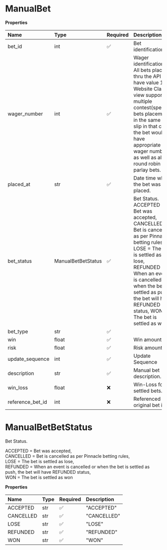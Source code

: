 # ManualBet

**Properties**

| Name             | Type               | Required | Description                                                                                                                                                                                                                                                                          |
| :--------------- | :----------------- | :------- | :----------------------------------------------------------------------------------------------------------------------------------------------------------------------------------------------------------------------------------------------------------------------------------- |
| bet_id           | int                | ✅       | Bet identification                                                                                                                                                                                                                                                                   |
| wager_number     | int                | ✅       | Wager identification. All bets placed thru the API will have value 1. Website Classic view supports multiple contest(special) bets placement in the same bet slip in that case the bet would have appropriate wager number, as well as all round robin parlay bets.                  |
| placed_at        | str                | ✅       | Date time when the bet was placed.                                                                                                                                                                                                                                                   |
| bet_status       | ManualBetBetStatus | ✅       | Bet Status. ACCEPTED = Bet was accepted, CANCELLED = Bet is cancelled as per Pinnacle betting rules, LOSE = The bet is settled as lose, REFUNDED = When an event is cancelled or when the bet is settled as push, the bet will have REFUNDED status, WON = The bet is settled as won |
| bet_type         | str                | ✅       |                                                                                                                                                                                                                                                                                      |
| win              | float              | ✅       | Win amount.                                                                                                                                                                                                                                                                          |
| risk             | float              | ✅       | Risk amount.                                                                                                                                                                                                                                                                         |
| update_sequence  | int                | ✅       | Update Sequence                                                                                                                                                                                                                                                                      |
| description      | str                | ✅       | Manual bet description.                                                                                                                                                                                                                                                              |
| win_loss         | float              | ❌       | Win-Loss for settled bets.                                                                                                                                                                                                                                                           |
| reference_bet_id | int                | ❌       | Referenced original bet id.                                                                                                                                                                                                                                                          |

# ManualBetBetStatus

Bet Status.

ACCEPTED = Bet was accepted,  
CANCELLED = Bet is cancelled as per Pinnacle betting rules,  
LOSE = The bet is settled as lose,  
REFUNDED = When an event is cancelled or when the bet is settled as push, the bet will have REFUNDED status,  
WON = The bet is settled as won

**Properties**

| Name      | Type | Required | Description |
| :-------- | :--- | :------- | :---------- |
| ACCEPTED  | str  | ✅       | "ACCEPTED"  |
| CANCELLED | str  | ✅       | "CANCELLED" |
| LOSE      | str  | ✅       | "LOSE"      |
| REFUNDED  | str  | ✅       | "REFUNDED"  |
| WON       | str  | ✅       | "WON"       |

<!-- This file was generated by liblab | https://liblab.com/ -->
